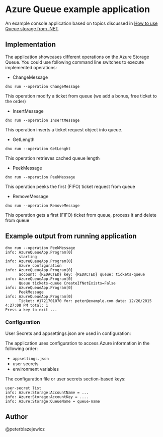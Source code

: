 # Azure Queue example application

An example console application based on topics discussed in [How to use Queue storage from .NET](https://azure.microsoft.com/en-us/documentation/articles/storage-dotnet-how-to-use-queues/).

## Implementation

The application showcases different operations on the Azure Storage Queue. You could use following command line switches to execute implemented operations:
- ChangeMessage
```
dnx run --operation ChangeMessage
```
This operation modify a ticket from queue (we add a bonus, free ticket to the order)

- InsertMessage
```
dnx run --operation InsertMessage
```
This operation inserts a ticket request object into queue.

- GetLength
```
dnx run --operation GetLenght
```
This operation retrieves cached queue length

- PeekMessage
```
dnx run --operation PeekMessage
```
This operation peeks the first (FIFO) ticket request from queue

- RemoveMessage
```
dnx run --operation RemoveMessage
```
This operation gets a first (FIFO) ticket from queue, process it and delete from queue

## Example output from running application
```
dnx run --operation PeekMessage
info: AzureQueueApp.Program[0]
      starting
info: AzureQueueApp.Program[0]
      Azure configuration
info: AzureQueueApp.Program[0]
      account: {REDACTED} key: {REDACTED} queue: tickets-queue
info: AzureQueueApp.Program[0]
      Queue tickets-queue CreateIfNotExists=False
info: AzureQueueApp.Program[0]
      PeekMessage
info: AzureQueueApp.Program[0]
      Ticket: #1721701070 for: peter@example.com date: 12/26/2015 4:27:08 PM total: 1
Press a key to exit ...
```

### Configuration 

User Secrets and appsettings.json are used in configuration:

The application uses configuration to access Azure information in the following order:
- `appsettings.json`
- user secrets 
- environment variables

The configuration file or user secrets section-based keys:

```
user-secret list
info: Azure:Storage:AccountName = ...
info: Azure:Storage:AccountKey = ....
info: Azure:Storage:QueueName = queue-name
```

## Author
@peterblazejewicz